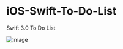 # iOS-Swift-To-Do-List
Swift 3.0 To Do List

![image](https://cloud.githubusercontent.com/assets/20268356/22029336/90d20d84-dd1d-11e6-8f71-6e8a450db035.png)

